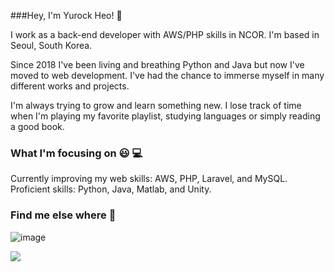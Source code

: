 ###Hey, I'm Yurock Heo! 👋

I work as a back-end developer with AWS/PHP skills in NCOR. I'm based in Seoul, South Korea.

Since 2018 I've been living and breathing Python and Java but now I've moved to web development. I've had the chance to immerse myself in many different works and projects. 

I'm always trying to grow and learn something new. I lose track of time when I'm playing my favorite playlist, studying languages or simply reading a good book.

### What I'm focusing on 😃 💻

Currently improving my web skills: AWS, PHP, Laravel, and MySQL.
Proficient skills: Python, Java, Matlab, and Unity.

### Find me else where 🚀
![image]({https://img.shields.io/badge/Blogger-FF5722?style=for-the-badge&logo=blogger&logoColor=white})

<img src="https://img.shields.io/badge/Gmail-D14836?style=for-the-badge&logo=gmail&logoColor=white" /> 
